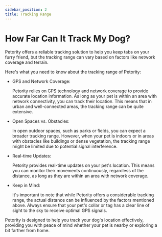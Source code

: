 ```yaml
---
sidebar_position: 2
title: Tracking Range
---
```


# How Far Can It Track My Dog?
Petority offers a reliable tracking solution to help you keep tabs on your furry friend, but the tracking range can vary based on factors like network coverage and terrain. 

Here's what you need to know about the tracking range of Petority:

+ GPS and Network Coverage:

    Petority relies on GPS technology and network coverage to provide accurate location information. As long as your pet is within an area with network connectivity, you can track their location. This means that in urban and well-connected areas, the tracking range can be quite extensive.

+ Open Spaces vs. Obstacles:
  
    In open outdoor spaces, such as parks or fields, you can expect a broader tracking range. However, when your pet is indoors or in areas with obstacles like buildings or dense vegetation, the tracking range might be limited due to potential signal interference.

+ Real-time Updates:
  
    Petority provides real-time updates on your pet's location. This means you can monitor their movements continuously, regardless of the distance, as long as they are within an area with network coverage.

+ Keep in Mind:
  
    It's important to note that while Petority offers a considerable tracking range, the actual distance can be influenced by the factors mentioned above. Always ensure that your pet's collar or tag has a clear line of sight to the sky to receive optimal GPS signals.

Petority is designed to help you track your dog's location effectively, providing you with peace of mind whether your pet is nearby or exploring a bit farther from home.
